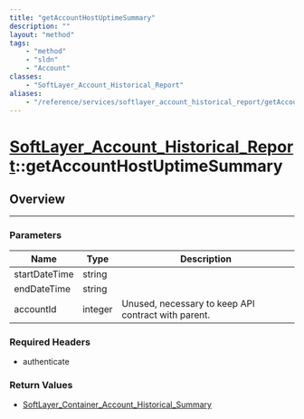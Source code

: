 ```yaml
---
title: "getAccountHostUptimeSummary"
description: ""
layout: "method"
tags:
    - "method"
    - "sldn"
    - "Account"
classes:
    - "SoftLayer_Account_Historical_Report"
aliases:
    - "/reference/services/softlayer_account_historical_report/getAccountHostUptimeSummary"
---
```

# [SoftLayer_Account_Historical_Report](/reference/services/SoftLayer_Account_Historical_Report)::getAccountHostUptimeSummary




## Overview 


-----

### Parameters 
|Name | Type | Description |
| --- | --- | --- |
|startDateTime| string| |
|endDateTime| string| |
|accountId| integer| Unused, necessary to keep API contract with parent.|


### Required Headers
* authenticate


### Return Values
* <a href='/reference/datatypes/SoftLayer_Container_Account_Historical_Summary'>SoftLayer_Container_Account_Historical_Summary </a>




